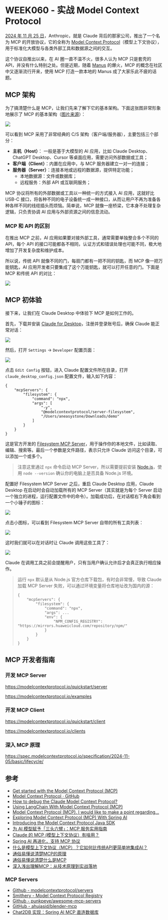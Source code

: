 # WEEK060 - 实战 Model Context Protocol

[2024 年 11 月 25 日](https://www.anthropic.com/news/model-context-protocol)，Anthropic，就是 Claude 背后的那家公司，推出了一个名为 MCP 的开放协议，它的全称为 [Model Context Protocol](https://modelcontextprotocol.io/introduction)（模型上下文协议），用于标准化大模型与各类外部工具和数据源之间的交互。

这个协议自推出以来，在 AI 圈一直不温不火，很多人认为 MCP 只是套壳的 API，并没有什么特别之处。但是近期，随着 [Manus](https://manus.im) 的爆火，MCP 的概念在社区中又逐渐流行开来，使用 MCP 打造一款本地的 Manus 成了大家乐此不疲的话题。

## MCP 架构

为了搞清楚什么是 MCP，让我们先来了解下它的基本架构。下面这张图非常形象地展示了 MCP 的基本架构（[图片来源](https://norahsakal.com/blog/mcp-vs-api-model-context-protocol-explained/)）：

![](./images/mcp-overview.png)

可以看到 MCP 采用了非常经典的 C/S 架构（客户端/服务器），主要包括三个部分：

* **主机（Host）**： 一般是基于大模型的 AI 应用，比如 Claude Desktop、ChatGPT Desktop、Cursor 等桌面应用，需要访问外部数据或工具；
* **客户端（Client）**：内置在应用中，与 MCP 服务器建立一对一的连接；
* **服务器（Server）**：连接本地或远程的数据源，提供特定功能；
    * 本地数据源：文件或数据库；
    * 远程服务：外部 API 或互联网服务；

MCP 协议将所有的外部数据或工具以一种统一的方式接入 AI 应用，这就好比 USB-C 接口，将各种不同的电子设备统一成一种接口，从而让用户不再为准备各种各样不同的线缆插头而烦恼。简单说，MCP 就像一座桥梁，它本身不处理复杂逻辑，只负责协调 AI 应用与外部资源之间的信息流动。

### MCP 和 API 的区别

在推出 MCP 之前，AI 应用如果要对接外部工具，通常需要单独整合多个不同的 API，每个 API 的接口可能都各不相同，认证方式和错误处理也可能不同，极大地增加了开发复杂度和维护成本。

所以说，传统 API 就像不同的门，每扇门都有一把不同的钥匙，而 MCP 像一把万能钥匙，AI 应用开发者只要集成了这个万能钥匙，就可以打开任意的门。下面是 MCP 和传统 API 的对比：

![](./images/mcp-vs-api.png)

## MCP 初体验

接下来，让我们在 Claude Desktop 中体验下 MCP 是如何工作的。

首先，下载并安装 [Claude for Desktop](https://claude.ai/download)，注册并登录账号后，确保 Claude 能正常对话：

![](./images/claude-hi.png)

然后，打开 `Settings` -> `Developer` 配置页面：

![](./images/claude-settings.png)

点击 `Edit Config` 按钮，进入 Claude 配置文件所在目录，打开 `claude_desktop_config.json` 配置文件，输入如下内容：

```
{
    "mcpServers": {
        "filesystem": {
            "command": "npx",
            "args": [
                "-y",
                "@modelcontextprotocol/server-filesystem",
                "/Users/aneasystone/Downloads/demo"
            ]
        }
    }
}
```

这是官方开发的 [Filesystem MCP Server](https://github.com/modelcontextprotocol/servers/tree/main/src/filesystem)，用于操作你的本地文件，比如读取、编辑、搜索等。最后一个参数是文件路径，表示只允许 Claude 访问这个目录，可以添加一个或多个。

> 注意这里通过 `npx` 命令启动 MCP Server，所以需要提前安装 [Node.js](https://nodejs.org/)，使用 `node --version` 确认你的电脑上是否具备 Node.js 环境。

配置好 Filesystem MCP Server 之后，重启 Claude Desktop 应用，Claude Desktop 在启动时会自动加载所有的 MCP Server（其实就是为每个 Server 启动一个独立的进程，运行配置文件中的命令）。加载成功后，在对话框右下角会看到一个小锤子的图标：

![](./images/claude-mcp-hammer.png)

点击小图标，可以看到 Filesystem MCP Server 自带的所有工具列表：

![](./images/claude-mcp-tools.png)

这时我们就可以在对话时让 Claude 调用这些工具了：

![](./images/claude-file-list.png)

Claude 在调用工具之前会提醒用户，只有当用户确认允许后才会真正执行相应操作。

> 运行 `npx` 默认是从 Node.js 官方仓库下载包，有时会非常慢，导致 Claude 加载 MCP Server 失败，可以通过环境变量将仓库地址改为国内的源：
> ```
> {
>     "mcpServers": {
>         "filesystem": {
>             "command": "npx",
>             "args": ...
>             "env": {
>                 "NPM_CONFIG_REGISTRY": "https://mirrors.huaweicloud.com/repository/npm/"
>             }
>         }
>     }
> }
> ```

## MCP 开发者指南

### 开发 MCP Server

https://modelcontextprotocol.io/quickstart/server

https://modelcontextprotocol.io/examples

### 开发 MCP Client

https://modelcontextprotocol.io/quickstart/client

https://modelcontextprotocol.io/clients

### 深入 MCP 原理

https://spec.modelcontextprotocol.io/specification/2024-11-05/basic/lifecycle/

## 参考

* [Get started with the Model Context Protocol (MCP)](https://modelcontextprotocol.io/introduction)
* [Model Context Protocol · GitHub](https://github.com/modelcontextprotocol)
* [How to debug the Claude Model Context Protocol?](https://pcarion.com/blog/claude_mcp/)
* [Using LangChain With Model Context Protocol (MCP)](https://cobusgreyling.medium.com/using-langchain-with-model-context-protocol-mcp-e89b87ee3c4c)
* [Model Context Protocol (MCP). I would like to make a point regarding…](https://cobusgreyling.medium.com/model-context-protocol-mcp-da3e0f912bbc)
* [Exploring Model Context Protocol (MCP) With Spring AI](https://www.baeldung.com/spring-ai-model-context-protocol-mcp)
* [Introducing the Model Context Protocol Java SDK](https://spring.io/blog/2025/02/14/mcp-java-sdk-released-2/)
* [为 AI 模型赋予「三头六臂」：MCP 服务实用指南](https://sspai.com/prime/story/mcp-tutorial)
* [Claude 的 MCP (模型上下文协议）有啥用？](https://sspai.com/post/94360)
* [Spring AI 再进化，支持 MCP 协议](https://my.oschina.net/giegie/blog/17113995)
* [什么是模型上下文协议（MCP）？它如何比传统API更简单地集成AI？](https://baoyu.io/translations/mcp-vs-api-model-context-protocol-explained)
* [通俗易懂说清楚MCP的原理](https://mp.weixin.qq.com/s/v06i4dRTp6K7X2c0T0lslg)
* [通俗易懂说清楚什么是MCP](https://mp.weixin.qq.com/s/MU3I9PETpVDOdw12XkJSOg)
* [深入浅出理解MCP：从技术原理到实战落地](https://mp.weixin.qq.com/s/7QlMWCceHldt_B0TSDijbA)

### MCP Servers

* [Github - modelcontextprotocol/servers](https://github.com/modelcontextprotocol/servers)
* [Smithery - Model Context Protocol Registry](https://smithery.ai/server/mcp-server-sqlite-npx/tools)
* [Github - punkpeye/awesome-mcp-servers](https://github.com/punkpeye/awesome-mcp-servers)
* [GitHub - ahujasid/blender-mcp](https://github.com/ahujasid/blender-mcp)
* [Chat2DB 实现：Spring AI MCP 直连数据库](https://my.oschina.net/giegie/blog/17138364)
